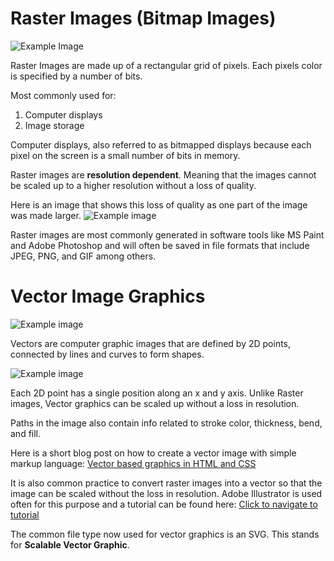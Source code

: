 # Raster Images (Bitmap Images)

![Example Image](https://www.printcnx.com/wp-content/uploads/raster.jpg)


Raster Images are made up of a rectangular grid of pixels. Each pixels color is specified by a number of bits.

Most commonly used for:

1. Computer displays
2. Image storage

Computer displays, also referred to as bitmapped displays because each pixel on the screen is a small number of bits in memory.

Raster images are **resolution dependent**. Meaning that the images cannot be scaled up to a higher resolution without a loss of quality.

Here is an image that shows this loss of quality as one part of the image was made larger.
![Example image](https://vector-conversions.com/images/raster_vs_vector_1.jpg)

Raster images are most commonly generated in software tools like MS Paint and Adobe Photoshop and will often be saved in file formats that include JPEG, PNG, and GIF among others.


# Vector Image Graphics

![Example image](https://www.dignitasdigital.com/wp-content/uploads/2017/12/example-of-vector-graphic-image.jpg)

Vectors are computer graphic images that are defined by 2D points, connected by lines and curves to form shapes.

![Example image](https://encrypted-tbn0.gstatic.com/images?q=tbn%3AANd9GcQWi68_oev_9VRFgLARJmcgvM4gd3yx15ZJr6vdhvHrxOdZCWiK&usqp=CAU)

Each 2D point has a single position along an x and y axis. Unlike Raster images, Vector graphics can be scaled up without a loss in resolution.

Paths in the image also contain info related to stroke color, thickness, bend, and fill.

Here is a short blog post on how to create a vector image with simple markup language: [Vector based graphics in HTML and CSS](http://www.callumhart.com/blog/vector-based-graphics-in-html-and-css)

It is also common practice to convert raster images into a vector so that the image can be scaled without the loss in resolution. Adobe Illustrator is used often for this purpose and a tutorial can be found here: [Click to navigate to tutorial](https://www.youtube.com/watch?v=gaoBr7SzF-c)

The common file type now used for vector graphics is an SVG. This stands for **Scalable Vector Graphic**.

